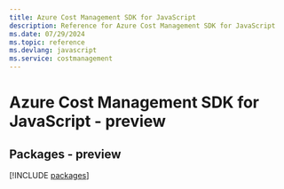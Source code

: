 ```yaml
---
title: Azure Cost Management SDK for JavaScript
description: Reference for Azure Cost Management SDK for JavaScript
ms.date: 07/29/2024
ms.topic: reference
ms.devlang: javascript
ms.service: costmanagement
---
```

# Azure Cost Management SDK for JavaScript - preview
## Packages - preview
[!INCLUDE [packages](cost-management-index.md)]